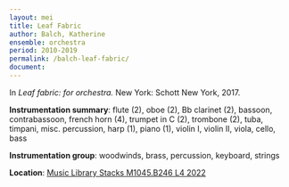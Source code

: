 ```yaml
---
layout: mei
title: Leaf Fabric
author: Balch, Katherine
ensemble: orchestra
period: 2010-2019
permalink: /balch-leaf-fabric/
document: 
---
```


In *Leaf fabric: for orchestra.* New York: Schott New York, 2017.

**Instrumentation summary**: flute (2), oboe (2), Bb clarinet (2),  bassoon, contrabassoon, french horn (4), trumpet in C (2), trombone (2), tuba, timpani, misc. percussion, harp (1), piano (1), violin I, violin II, viola, cello, bass

**Instrumentation group**: woodwinds, brass, percussion, keyboard, strings

**Location**: <a href="https://tufts.primo.exlibrisgroup.com/permalink/01TUN_INST/1kc9gia/alma991018911078203851" target="_blank">Music Library Stacks M1045.B246 L4 2022</a>